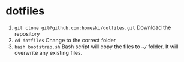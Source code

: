 dotfiles
========

1. ``` git clone git@github.com:homeski/dotfiles.git ``` Download the repository
3. ``` cd dotfiles ``` Change to the correct folder
2. ``` bash bootstrap.sh ``` Bash script will copy the files to ``` ~/ ``` folder. It will overwrite any existing files. 
